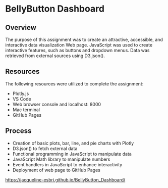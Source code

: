 # BellyButton Dashboard

## Overview

The purpose of this assignment was to create an attractive, accessible, and interactive data visualization Web page. JavaScript was used to create interactive features, such as buttons and dropdown menus. Data was retrieved from external sources using D3.json().

## Resources

The following resources were utilized to complete the assignment:

- Plotly.js 
- VS Code
- Web browser console and localhost: 8000
- Mac terminal
- GitHub Pages

## Process

- Creation of basic plots, bar, line, and pie charts with Plotly
- D3.json() to fetch external data
- Functional programming in JavaScript to manipulate data
- JavaScript Math library to manipulate numbers
- Event handlers in JavaScript to enhance interactivity
- Deployment of web page to GitHub Pages 

https://jacqueline-esbri.github.io/BellyButton_Dashboard/
